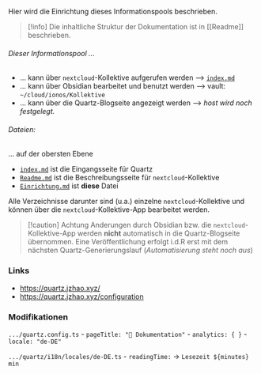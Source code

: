 Hier wird die Einrichtung dieses Informationspools beschrieben.

> [!info] Die inhaltliche Struktur der Dokumentation ist in [[Readme]] beschrieben.

###### Dieser Informationspool ...
- ... kann über `nextcloud`-Kollektive aufgerufen werden --> [`index.md`](index)
- ... kann über Obsidian bearbeitet und benutzt werden --> vault: `~/cloud/ionos/Kollektive`
- ... kann über die Quartz-Blogseite angezeigt werden --> *host wird noch festgelegt.*

###### Dateien:
... auf der obersten Ebene
- [`index.md`](index) ist die Eingangsseite für Quartz
- [`Readme.md`](Readme) ist die Beschreibungsseite für `nextcloud`-Kollektive
- [`Einrichtung.md`](Einrichtung) ist **diese** Datei

Alle Verzeichnisse darunter sind (u.a.) einzelne `nextcloud`-Kollektive und können über die `nextcloud`-Kollektive-App bearbeitet werden. 



> [!caution] Achtung
> Anderungen durch Obsidian bzw. die `nextcloud`-Kollektive-App werden **nicht** automatisch in die Quartz-Blogseite übernommen. Eine Veröffentlichung erfolgt i.d.R erst mit dem nächsten Quartz-Generierungslauf (*Automatisierung steht noch aus*)

### Links
- https://quartz.jzhao.xyz/
- https://quartz.jzhao.xyz/configuration

### Modifikationen

`.../quartz.config.ts`
	- `pageTitle: "📒 Dokumentation"`
	- `analytics: { }`
	- `locale: "de-DE"`

`.../quartz/i18n/locales/de-DE.ts`
	- `readingTime:` -> `Lesezeit ${minutes} min`